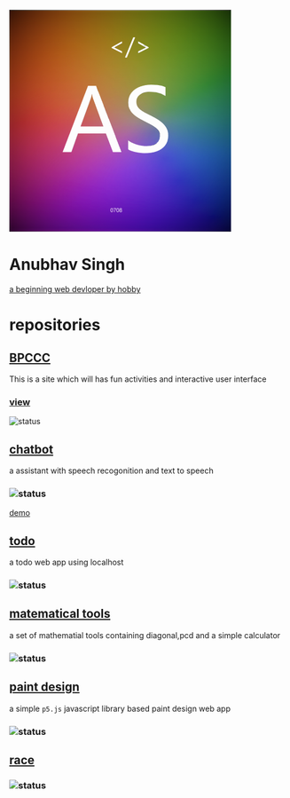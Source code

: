 ![Anubhav singh](AS.png)
# Anubhav Singh
[a beginning web devloper by hobby](https://github.com/AnubhavSingh0708)
# repositories 
## [BPCCC](https://github.com/AnubhavSingh0708/BPCCC)
This is a site which will has fun activities and interactive user interface 
### [view](https://anubhavsingh0708.github.io/BPCCC/)
![status](https://img.shields.io/static/v1?label=status&message=some%20glitches%20should%20be%20fixed&color=ybrightgreen)
## [chatbot](https://github.com/AnubhavSingh0708/Chatbot) 
a assistant with speech recogonition and text to speech
### ![status](https://img.shields.io/static/v1?label=status&message=some%20glitches%20should%20be%20fixed&color=ybrightgreen)
[demo](https://anubhavsingh0708.github.io/Chatbot/)
## [todo](https://github.com/AnubhavSingh0708/todo) 
a todo web app using localhost
### ![status](https://img.shields.io/static/v1?label=status&message=almost%20done&color=ybrightgreen)
## [matematical tools](https://github.com/AnubhavSingh0708/mathematical-tools)
a set of mathematial tools containing diagonal,pcd and a simple calculator
### ![status](https://img.shields.io/static/v1?label=status&message=delopment%20in%20prodress&color=ybrightgreen)
## [paint design](https://github.com/AnubhavSingh0708/paint-design)
a simple `p5.js` javascript library based paint design web app
### ![status](https://img.shields.io/static/v1?label=status&message=some%20glitches%20should%20be%20fixed&color=ybrightgreen) 
## [race](https://github.com/AnubhavSingh0708/race)
### ![status](https://img.shields.io/static/v1?label=status&message=delopment%20in%20prodress&color=ybrightgreen)

